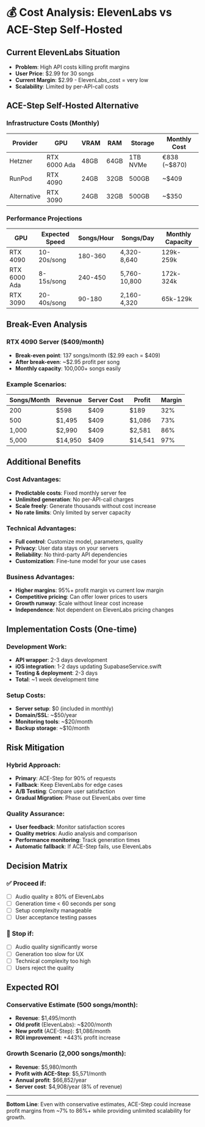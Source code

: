 # 💰 Cost Analysis: ElevenLabs vs ACE-Step Self-Hosted

## Current ElevenLabs Situation
- **Problem**: High API costs killing profit margins 
- **User Price**: $2.99 for 30 songs
- **Current Margin**: $2.99 - ElevenLabs_cost = very low
- **Scalability**: Limited by per-API-call costs

## ACE-Step Self-Hosted Alternative

### Infrastructure Costs (Monthly)
| Provider | GPU | VRAM | RAM | Storage | Monthly Cost |
|----------|-----|------|-----|---------|--------------|
| Hetzner | RTX 6000 Ada | 48GB | 64GB | 1TB NVMe | €838 (~$870) |
| RunPod | RTX 4090 | 24GB | 32GB | 500GB | ~$409 |
| Alternative | RTX 3090 | 24GB | 32GB | 500GB | ~$350 |

### Performance Projections
| GPU | Expected Speed | Songs/Hour | Songs/Day | Monthly Capacity |
|-----|---------------|------------|-----------|------------------|
| RTX 4090 | 10-20s/song | 180-360 | 4,320-8,640 | 129k-259k |
| RTX 6000 Ada | 8-15s/song | 240-450 | 5,760-10,800 | 172k-324k |
| RTX 3090 | 20-40s/song | 90-180 | 2,160-4,320 | 65k-129k |

## Break-Even Analysis

### RTX 4090 Server ($409/month)
- **Break-even point**: 137 songs/month ($2.99 each = $409)
- **After break-even**: ~$2.95 profit per song
- **Monthly capacity**: 100,000+ songs easily

### Example Scenarios:
| Songs/Month | Revenue | Server Cost | Profit | Margin |
|-------------|---------|-------------|--------|---------|
| 200 | $598 | $409 | $189 | 32% |
| 500 | $1,495 | $409 | $1,086 | 73% |
| 1,000 | $2,990 | $409 | $2,581 | 86% |
| 5,000 | $14,950 | $409 | $14,541 | 97% |

## Additional Benefits

### Cost Advantages:
- **Predictable costs**: Fixed monthly server fee
- **Unlimited generation**: No per-API-call charges  
- **Scale freely**: Generate thousands without cost increase
- **No rate limits**: Only limited by server capacity

### Technical Advantages:
- **Full control**: Customize model, parameters, quality
- **Privacy**: User data stays on your servers
- **Reliability**: No third-party API dependencies
- **Customization**: Fine-tune model for your use cases

### Business Advantages:
- **Higher margins**: 95%+ profit margin vs current low margin
- **Competitive pricing**: Can offer lower prices to users
- **Growth runway**: Scale without linear cost increase
- **Independence**: Not dependent on ElevenLabs pricing changes

## Implementation Costs (One-time)

### Development Work:
- **API wrapper**: 2-3 days development
- **iOS integration**: 1-2 days updating SupabaseService.swift
- **Testing & deployment**: 2-3 days
- **Total**: ~1 week development time

### Setup Costs:
- **Server setup**: $0 (included in monthly)
- **Domain/SSL**: ~$50/year
- **Monitoring tools**: ~$20/month
- **Backup storage**: ~$10/month

## Risk Mitigation

### Hybrid Approach:
- **Primary**: ACE-Step for 90% of requests
- **Fallback**: Keep ElevenLabs for edge cases
- **A/B Testing**: Compare user satisfaction
- **Gradual Migration**: Phase out ElevenLabs over time

### Quality Assurance:
- **User feedback**: Monitor satisfaction scores
- **Quality metrics**: Audio analysis and comparison
- **Performance monitoring**: Track generation times
- **Automatic fallback**: If ACE-Step fails, use ElevenLabs

## Decision Matrix

### ✅ Proceed if:
- [ ] Audio quality ≥ 80% of ElevenLabs
- [ ] Generation time < 60 seconds per song
- [ ] Setup complexity manageable
- [ ] User acceptance testing passes

### 🚫 Stop if:
- [ ] Audio quality significantly worse
- [ ] Generation too slow for UX
- [ ] Technical complexity too high
- [ ] Users reject the quality

## Expected ROI

### Conservative Estimate (500 songs/month):
- **Revenue**: $1,495/month
- **Old profit** (ElevenLabs): ~$200/month  
- **New profit** (ACE-Step): $1,086/month
- **ROI improvement**: +443% profit increase

### Growth Scenario (2,000 songs/month):
- **Revenue**: $5,980/month
- **Profit with ACE-Step**: $5,571/month  
- **Annual profit**: $66,852/year
- **Server cost**: $4,908/year (8% of revenue)

---

**Bottom Line**: Even with conservative estimates, ACE-Step could increase profit margins from ~7% to 86%+ while providing unlimited scalability for growth.